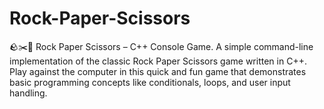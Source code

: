# Rock-Paper-Scissors
🪨✂️📄 Rock Paper Scissors – C++ Console Game. A simple command-line implementation of the classic Rock Paper Scissors game written in C++. Play against the computer in this quick and fun game that demonstrates basic programming concepts like conditionals, loops, and user input handling.

